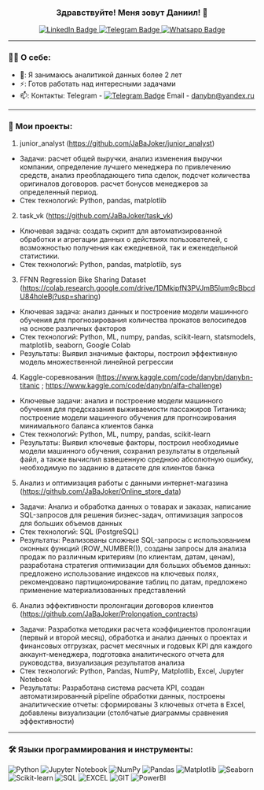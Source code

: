 ### <p align="center">Здравствуйте! Меня зовут Даниил! 👋</p>

<div id="badges" align="center">
  <a href="https://www.linkedin.com/in/daniil-blokhin/">
    <img src="https://img.shields.io/badge/LinkedIn-blue?style=for-the-badge&logo=linkedin&logoColor=white" alt="LinkedIn Badge"/>
  </a>
  <a href="https://t.me/joker_jaba">
    <img src = "https://img.shields.io/badge/Telegram-blue?logo=telegram&logoColor=white&style=for-the-badge" alt="Telegram Badge"/>
  </a>
  <a href="https://wa.me/9819594811">
    <img src = "https://img.shields.io/badge/Whatsapp-green?logo=whatsapp&logoColor=white&style=for-the-badge" alt="Whatsapp Badge"/>
  </a>
</div>
<div id="badges" align="center">
  <img src="https://komarev.com/ghpvc/?username=JabaJoker&style=flat-square&color=blue" alt=""/>
</div>

---
### 👨‍💻 О себе:
- 🔭: Я занимаюсь аналитикой данных более 2 лет
- ⚡: Готов работать над интересными задачами
- 📫: Контакты: Telegram - [![Telegram Badge](https://img.shields.io/badge/-joker_jaba-blue?style=flat&logo=Telegram&logoColor=white)](https://t.me/joker_jaba) Email - danybn@yandex.ru
---
### 📁 Мои проекты:
1) junior_analyst (https://github.com/JaBaJoker/junior_analyst)
- Задачи: расчет общей выручки, анализ изменения выручки компании, определение лучшего менеджера по привлечению средств, анализ преобладающего типа сделок, подсчет количества оригиналов договоров. расчет бонусов менеджеров за определенный период.
- Стек технологий: Python, pandas, matplotlib
2) task_vk (https://github.com/JaBaJoker/task_vk)
- Ключевая задача: создать скрипт для автоматизированной обработки и агрегации данных о действиях пользователей, с возможностью получения как ежедневной, так и еженедельной статистики.
- Стек технологий: Python, pandas, matplotlib, sys
3) FFNN Regression Bike Sharing Dataset
(https://colab.research.google.com/drive/1DMkipfN3PVJmB5lum9cBbcdU84hoIeBj?usp=sharing)
- Ключевая задача: анализ данных и построение модели машинного обучения для прогнозирования количества прокатов велосипедов на основе различных факторов
- Стек технологий: Python, ML, numpy, pandas, scikit-learn, statsmodels, matplotlib, seaborn, Google Colab
- Результаты:
Выявил значимые факторы, построил эффективную модель множественной линейной регрессии
4) Kaggle-соревнования (https://www.kaggle.com/code/danybn/danybn-titanic ;
https://www.kaggle.com/code/danybn/alfa-challenge)
- Ключевые задачи: анализ и построение модели машинного обучения для предсказания выживаемости пассажиров Титаника;
построение модели машинного обучения для прогнозирования минимального баланса клиентов банка
- Стек технологий: Python, ML, numpy, pandas, scikit-learn
- Результаты:
Выявил ключевые факторы, построил необходимые модели машинного обучения, сохранил результаты в отдельный файл, а также вычислил взвешенную среднюю абсолютную ошибку, необходимую по заданию в датасете для клиентов банка
5) Анализ и оптимизация работы с данными интернет-магазина (https://github.com/JaBaJoker/Online_store_data)
- Задачи:
Анализ и обработка данных о товарах и заказах, написание SQL-запросов для решения бизнес-задач, оптимизация запросов для больших объемов данных
- Стек технологий: SQL (PostgreSQL)
- Результаты:
Реализованы сложные SQL-запросы с использованием оконных функций (ROW_NUMBER()), созданы запросы для анализа продаж по различным критериям (по клиентам, датам, ценам), разработана стратегия оптимизации для больших объемов данных: предложено использование индексов на ключевых полях, рекомендовано партиционирование таблиц по датам, предложено применение материализованных представлений
6) Анализ эффективности пролонгации договоров клиентов (https://github.com/JaBaJoker/Prolongation_contracts)
- Задачи:
Разработка методики расчета коэффициентов пролонгации (первый и второй месяц), обработка и анализ данных о проектах и финансовых отгрузках, расчет месячных и годовых KPI для каждого аккаунт-менеджера, подготовка аналитического отчета для руководства, визуализация результатов анализа
- Стек технологий: Python, Pandas, NumPy, Matplotlib, Excel, Jupyter Notebook
- Результаты:
Разработана система расчета KPI, создан автоматизированный pipeline обработки данных, построены аналитические отчеты: сформированы 3 ключевых отчета в Excel, добавлены визуализации (столбчатые диаграммы сравнения эффективности)
---
### 🛠️ Языки программирования и инструменты:

![Python](https://img.shields.io/badge/-Python-FFF?style=for-the-badge&logo=python)
![Jupyter Notebook](https://img.shields.io/badge/-Jupyter_Notebook-FFF?style=for-the-badge&logo=Jupyter)
![NumPy](https://img.shields.io/badge/numpy-0b0038?style=for-the-badge&logo=numpy&logoColor=white)
![Pandas](https://img.shields.io/badge/pandas-0b0038?style=for-the-badge&logo=pandas&logoColor=white)
![Matplotlib](https://img.shields.io/badge/matplotlib-0b0038?style=for-the-badge&logo=matplotlib&logoColor=white)
![Seaborn](https://img.shields.io/badge/seaborn-0b0038?style=for-the-badge&logo=seaborn&logoColor=white)
![Scikit-learn](https://img.shields.io/badge/scikit--learn-0b0038?style=for-the-badge&logo=scikit-learn&logoColor=white)
![SQL](https://img.shields.io/badge/-SQL-00A4EF?style=for-the-badge&logo=SQL)
![EXCEL](https://img.shields.io/badge/-EXCEL-FF?style=for-the-badge&logo=EXCEL)
![GIT](https://img.shields.io/badge/-GIT-FFF?style=for-the-badge&logo=GIT)
![PowerBI](https://img.shields.io/badge/PowerBI-0b0038?style=for-the-badge&logo=PowerBI&logoColor=white)
